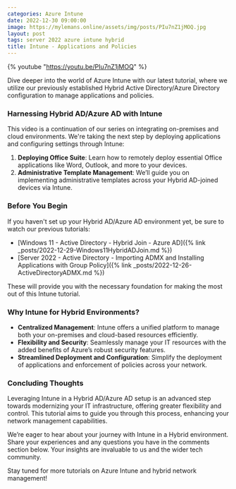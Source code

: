 ```yaml
---
categories: Azure Intune
date: 2022-12-30 09:00:00
image: https://mylemans.online/assets/img/posts/PIu7nZ1jMOQ.jpg
layout: post
tags: server 2022 azure intune hybrid
title: Intune - Applications and Policies
---
```


{% youtube "https://youtu.be/PIu7nZ1jMOQ" %}

Dive deeper into the world of Azure Intune with our latest tutorial, where we utilize our previously established Hybrid Active Directory/Azure Directory configuration to manage applications and policies.

### Harnessing Hybrid AD/Azure AD with Intune

This video is a continuation of our series on integrating on-premises and cloud environments. We're taking the next step by deploying applications and configuring settings through Intune:

1) **Deploying Office Suite**: Learn how to remotely deploy essential Office applications like Word, Outlook, and more to your devices.
2) **Administrative Template Management**: We’ll guide you on implementing administrative templates across your Hybrid AD-joined devices via Intune.

### Before You Begin

If you haven't set up your Hybrid AD/Azure AD environment yet, be sure to watch our previous tutorials:

- [Windows 11 - Active Directory - Hybrid Join - Azure AD]({% link _posts/2022-12-29-Windows11HybridADJoin.md %})
- [Server 2022 - Active Directory - Importing ADMX and Installing Applications with Group Policy]({% link _posts/2022-12-26-ActiveDirectoryADMX.md %})

These will provide you with the necessary foundation for making the most out of this Intune tutorial.

### Why Intune for Hybrid Environments?

- **Centralized Management**: Intune offers a unified platform to manage both your on-premises and cloud-based resources efficiently.
- **Flexibility and Security**: Seamlessly manage your IT resources with the added benefits of Azure’s robust security features.
- **Streamlined Deployment and Configuration**: Simplify the deployment of applications and enforcement of policies across your network.

### Concluding Thoughts

Leveraging Intune in a Hybrid AD/Azure AD setup is an advanced step towards modernizing your IT infrastructure, offering greater flexibility and control. This tutorial aims to guide you through this process, enhancing your network management capabilities.

We’re eager to hear about your journey with Intune in a Hybrid environment. Share your experiences and any questions you have in the comments section below. Your insights are invaluable to us and the wider tech community.

Stay tuned for more tutorials on Azure Intune and hybrid network management!